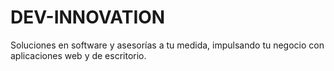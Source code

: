 # DEV-INNOVATION
Soluciones en software y asesorías a tu medida, impulsando tu negocio con aplicaciones web y de escritorio. 
